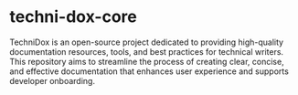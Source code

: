 # techni-dox-core

TechniDox is an open-source project dedicated to providing high-quality documentation resources, tools, and best practices for technical writers. This repository aims to streamline the process of creating clear, concise, and effective documentation that enhances user experience and supports developer onboarding.

